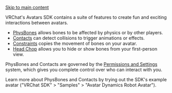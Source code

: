 [Skip to main content](https://creators.vrchat.com/avatars/avatar-dynamics/#__docusaurus_skipToContent_fallback)

VRChat's Avatars SDK contains a suite of features to create fun and exciting interactions between avatars.

*   [PhysBones](https://creators.vrchat.com/avatars/avatar-dynamics/physbones)
     allows bones to be affected by physics or by other players.
*   [Contacts](https://creators.vrchat.com/avatars/avatar-dynamics/contacts)
     can detect collisions to trigger animations or effects.
*   [Constraints](https://creators.vrchat.com/avatars/avatar-dynamics/constraints)
     copies the movement of bones on your avatar.
*   [Head Chop](https://creators.vrchat.com/avatars/avatar-dynamics/vrc-headchop)
     allows you to hide or show bones from your first-person view.

PhysBones and Contacts are governed by the [Permissions and Settings](https://docs.vrchat.com/docs/permissions-and-settings)
 system, which gives you complete control over who can interact with you.

Learn more about PhysBones and Contacts by trying out the SDK's example avatar ("VRChat SDK" > "Samples" > "Avatar Dynamics Robot Avatar").
